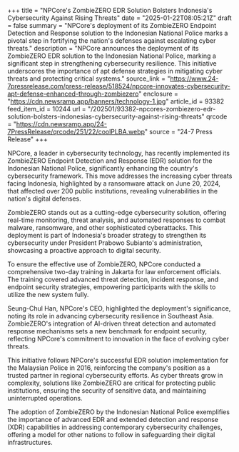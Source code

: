 +++
title = "NPCore's ZombieZERO EDR Solution Bolsters Indonesia's Cybersecurity Against Rising Threats"
date = "2025-01-22T08:05:21Z"
draft = false
summary = "NPCore's deployment of its ZombieZERO Endpoint Detection and Response solution to the Indonesian National Police marks a pivotal step in fortifying the nation's defenses against escalating cyber threats."
description = "NPCore announces the deployment of its ZombieZERO EDR solution to the Indonesian National Police, marking a significant step in strengthening cybersecurity resilience. This initiative underscores the importance of apt defense strategies in mitigating cyber threats and protecting critical systems."
source_link = "https://www.24-7pressrelease.com/press-release/518524/npcore-innovates-cybersecurity-apt-defense-enhanced-through-zombiezero"
enclosure = "https://cdn.newsramp.app/banners/technology-1.jpg"
article_id = 93382
feed_item_id = 10244
url = "/202501/93382-npcores-zombiezero-edr-solution-bolsters-indonesias-cybersecurity-against-rising-threats"
qrcode = "https://cdn.newsramp.app/24-7PressRelease/qrcode/251/22/coolPLBA.webp"
source = "24-7 Press Release"
+++

<p>NPCore, a leader in cybersecurity technology, has recently implemented its ZombieZERO Endpoint Detection and Response (EDR) solution for the Indonesian National Police, significantly enhancing the country's cybersecurity framework. This move addresses the increasing cyber threats facing Indonesia, highlighted by a ransomware attack on June 20, 2024, that affected over 200 public institutions, revealing vulnerabilities in the nation's digital defenses.</p><p>ZombieZERO stands out as a cutting-edge cybersecurity solution, offering real-time monitoring, threat analysis, and automated responses to combat malware, ransomware, and other sophisticated cyberattacks. This deployment is part of Indonesia's broader strategy to strengthen its cybersecurity under President Prabowo Subianto's administration, showcasing a proactive approach to digital security.</p><p>To ensure the effective use of ZombieZERO, NPCore conducted a comprehensive two-day training in Jakarta for law enforcement officials. The training covered advanced threat detection, incident response, and endpoint security strategies, empowering participants with the skills to utilize the new system fully.</p><p>Seung-Chul Han, NPCore's CEO, highlighted the deployment's significance, noting its role in advancing cybersecurity resilience in Southeast Asia. ZombieZERO's integration of AI-driven threat detection and automated response mechanisms sets a new benchmark for endpoint security, reflecting NPCore's commitment to innovation in the face of evolving cyber threats.</p><p>This initiative follows NPCore's successful EDR solution implementation for the Malaysian Police in 2016, reinforcing the company's position as a trusted partner in regional cybersecurity efforts. As cyber threats grow in complexity, solutions like ZombieZERO are critical for protecting public institutions, ensuring the security of sensitive data, and maintaining uninterrupted operations.</p><p>The adoption of ZombieZERO by the Indonesian National Police exemplifies the importance of advanced EDR and extended detection and response (XDR) capabilities in addressing contemporary cybersecurity challenges, offering a model for other nations to follow in safeguarding their digital infrastructures.</p>